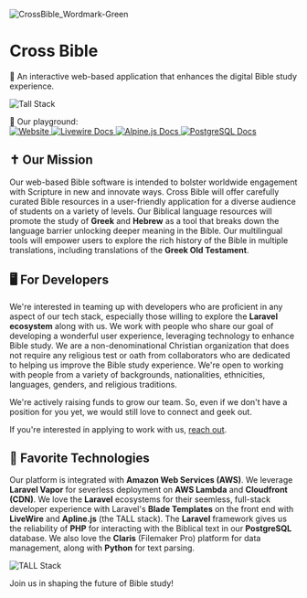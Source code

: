 
![CrossBible_Wordmark-Green](https://github.com/CrossBibleInc/.github/assets/122323267/d745037c-034f-40f2-961d-9a040b99ac93)

# Cross Bible

📖 An interactive web-based application that enhances the digital Bible study experience.

![Tall Stack](https://github.com/CrossBibleInc/.github/assets/122323267/c33a8e35-eec1-4ec9-ae18-2f815d6a6f4e)

<p>
    <div>🧩 Our playground:</div>
    <a name="top"></a>
    <div>
        <!-- Laravel Documentation Link -->
        <a href="https://Laravel.com">
            <img src="https://img.shields.io/badge/Laravel%20Docs-18181B?logo=laravel" alt="Website">
        </a>
        <!-- Livewire Documentation Link -->
        <a href="https://laravel-livewire.com/docs">
            <img src="https://img.shields.io/badge/Livewire%20Docs-18181B?logo=livewire" alt="Livewire Docs">
        </a>
        <!-- Alpine.js Documentation Link -->
        <a href="https://alpinejs.dev/start">
            <img src="https://img.shields.io/badge/Alpine.js%20Docs-18181B?logo=alpine.js" alt="Alpine.js Docs">
        </a>
        <!-- PostgreSQL Documentation Link -->
        <a href="https://www.postgresql.org/docs/">
            <img src="https://img.shields.io/badge/PostgreSQL%20Docs-18181B?logo=postgresql" alt="PostgreSQL Docs">
        </a>
    </div>
</p>

## ✝️ Our Mission

Our web-based Bible software is intended to bolster worldwide engagement with Scripture in new and innovate ways. Cross Bible will offer carefully curated Bible resources in a user-friendly application for a diverse audience of students on a variety of levels. Our Biblical language resources will promote the study of **Greek** and **Hebrew** as a tool that breaks down the language barrier unlocking deeper meaning in the Bible. Our multilingual tools will empower users to explore the rich history of the Bible in multiple translations, including translations of the **Greek Old Testament**.

## 🖥️ For Developers

We're interested in teaming up with developers who are proficient in any aspect of our tech stack, especially those willing to explore the **Laravel ecosystem** along with us. We work with people who share our goal of developing a wonderful user experience, leveraging technology to enhance Bible study. We are a non-denominational Christian organization that does not require any religious test or oath from collaborators who are dedicated to helping us improve the Bible study experience. We're open to working with people from a variety of backgrounds, nationalities, ethnicities, languages, genders, and religious traditions.

We're actively raising funds to grow our team. So, even if we don't have a position for you yet, we would still love to connect and geek out. 

If you're interested in applying to work with us, [reach out](mailto:info@crossbible.com).

## 🚀 Favorite Technologies 

Our platform is integrated with **Amazon Web Services (AWS)**. We leverage **Laravel Vapor** for severless deployment on **AWS Lambda** and **Cloudfront (CDN)**. We love the **Laravel** ecosystems for their seemless, full-stack developer experience with Laravel's **Blade Templates** on the front end with **LiveWire** and **Apline.js** (the TALL stack). The **Laravel** framework gives us the reliability of **PHP** for interacting with the Biblical text in our **PostgreSQL** database. We also love the **Claris** (Filemaker Pro) platform for data management, along with **Python** for text parsing.

![TALL Stack](https://github.com/CrossBibleInc/.github/assets/122323267/6288ac55-b006-42fc-95b8-0a9aff6b5dad)

Join us in shaping the future of Bible study!
